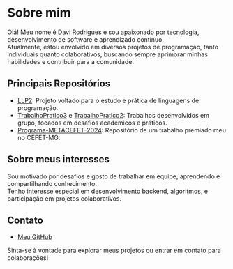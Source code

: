 # Sobre mim

Olá! Meu nome é Davi Rodrigues e sou apaixonado por tecnologia, desenvolvimento de software e aprendizado contínuo.  
Atualmente, estou envolvido em diversos projetos de programação, tanto individuais quanto colaborativos, buscando sempre aprimorar minhas habilidades e contribuir para a comunidade.

## Principais Repositórios

- [LLP2](https://github.com/DaviAMRodrigues/LLP2): Projeto voltado para o estudo e prática de linguagens de programação.
- [TrabalhoPratico3](https://github.com/Grupo-8-2025/TrabalhoPratico3) e [TrabalhoPratico2](https://github.com/Grupo-8-2025/TrabalhoPratico2): Trabalhos desenvolvidos em grupo, focados em desafios acadêmicos e práticos.
- [Programa-METACEFET-2024](https://github.com/DaviAMRodrigues/Programa-METACEFET-2024): Repositório de um trabalho premiado meu no CEFET-MG.

## Sobre meus interesses

Sou motivado por desafios e gosto de trabalhar em equipe, aprendendo e compartilhando conhecimento.  
Tenho interesse especial em desenvolvimento backend, algoritmos, e participação em projetos colaborativos.

## Contato

- [Meu GitHub](https://github.com/DaviAMRodrigues)

Sinta-se à vontade para explorar meus projetos ou entrar em contato para colaborações!

